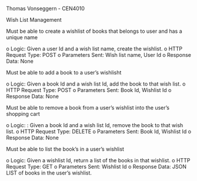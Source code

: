 Thomas Vonseggern - CEN4010

Wish List Management

 Must be able to create a wishlist of books that belongs to user and has a unique name
 
o Logic: Given a user Id and a wish list name, create the wishlist.
o HTTP Request Type: POST
o Parameters Sent: Wish list name, User Id
o Response Data: None

 Must be able to add a book to a user’s wishlisht
 
o Logic: Given a book Id and a wish list Id, add the book to that wish list.
o HTTP Request Type: POST
o Parameters Sent: Book Id, Wishlist Id
o Response Data: None

 Must be able to remove a book from a user’s wishlist into the user’s shopping cart
 
o Logic: : Given a book Id and a wish list Id, remove the book to that wish list.
o HTTP Request Type: DELETE
o Parameters Sent: Book Id, Wishlist Id
o Response Data: None

 Must be able to list the book’s in a user’s wishlist
 
o Logic: Given a wishlist Id, return a list of the books in that wishlist.
o HTTP Request Type: GET
o Parameters Sent: Wishlist Id
o Response Data: JSON LIST of books in the user’s wishlist.
